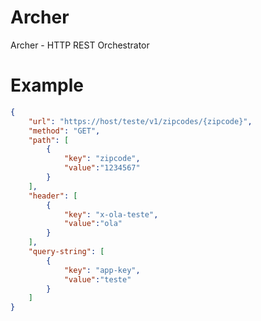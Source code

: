 # Archer
Archer - HTTP REST Orchestrator

# Example
```json
{
	"url": "https://host/teste/v1/zipcodes/{zipcode}",
	"method": "GET",
	"path": [
		{
			"key": "zipcode",
			"value":"1234567"
		}
	],
	"header": [
		{
			"key": "x-ola-teste",
			"value":"ola"
		}
	],
	"query-string": [
		{
			"key": "app-key",
			"value":"teste"
		}
	]
}
```